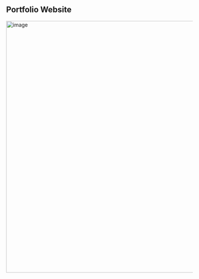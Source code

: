 ## Portfolio Website 
<img width="1356" height="680" alt="image" src="https://github.com/user-attachments/assets/310ba9e2-bc6a-4f85-95d6-874c5da3ad9f" />
